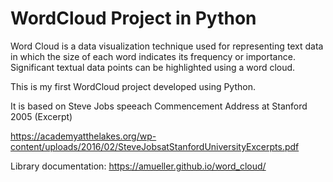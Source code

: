 # WordCloud Project in Python

Word Cloud is a data visualization technique used for representing text data in which the size of each word indicates its frequency or importance. Significant textual data points can be highlighted using a word cloud.

This is my first WordCloud project developed using Python.

It is based on Steve Jobs speeach Commencement Address at Stanford 2005 (Excerpt)

https://academyatthelakes.org/wp-content/uploads/2016/02/SteveJobsatStanfordUniversityExcerpts.pdf

Library documentation: https://amueller.github.io/word_cloud/
